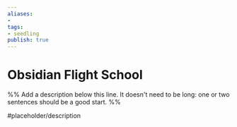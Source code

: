 ```yaml
---
aliases: 
- 
tags:
- seedling
publish: true
---
```


# Obsidian Flight School

%% Add a description below this line. It doesn't need to be long: one or two sentences should be a good start. %%

#placeholder/description 
